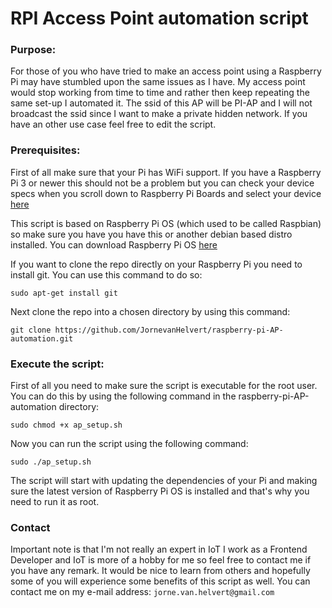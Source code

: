  # RPI Access Point automation script

### Purpose:
For those of you who have tried to make an access point using a Raspberry Pi 
may have stumbled upon the same issues as I have. My access point would stop 
working from time to time and rather then keep repeating the same set-up I automated it.
The ssid of this AP will be PI-AP and I will not broadcast the ssid 
since I want to make a private hidden network. If you have an other use case feel free
to edit the script.

### Prerequisites:

First of all make sure that your Pi has WiFi support. If you have a Raspberry Pi 3 or 
newer this should not be a problem but you can check your device specs when you scroll down 
to Raspberry Pi Boards and select your device [here](https://www.raspberrypi.org/products/)

This script is based on Raspberry Pi OS (which used to be called Raspbian) so
make sure you have you have this or another debian based distro installed. You can
download Raspberry Pi OS [here](https://www.raspberrypi.org/downloads/raspberry-pi-os/)

If you want to clone the repo directly on your Raspberry Pi you need to install git.
You can use this command to do so:

    sudo apt-get install git

Next clone the repo into a chosen directory by using this command:

    git clone https://github.com/JornevanHelvert/raspberry-pi-AP-automation.git

### Execute the script:

First of all you need to make sure the script is executable for the root user.
You can do this by using the following command in the raspberry-pi-AP-automation directory:

    sudo chmod +x ap_setup.sh

Now you can run the script using the following command:

    sudo ./ap_setup.sh

The script will start with updating the dependencies of your Pi and making sure the 
latest version of Raspberry Pi OS is installed and that's why you need to run it as 
root.

### Contact

Important note is that I'm not really an expert in IoT I work as a Frontend 
Developer and IoT is more of a hobby for me so feel free to contact me if you 
have any remark. It would be nice to learn from others and hopefully some of you will
experience some benefits of this script as well. You can contact me on my e-mail address: `jorne.van.helvert@gmail.com`






